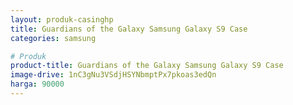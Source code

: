 ```yaml
---
layout: produk-casinghp
title: Guardians of the Galaxy Samsung Galaxy S9 Case
categories: samsung

# Produk
product-title: Guardians of the Galaxy Samsung Galaxy S9 Case
image-drive: 1nC3gNu3VSdjHSYNbmptPx7pkoas3edQn
harga: 90000
---
```

